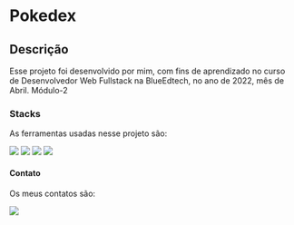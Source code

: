 # Pokedex

## Descrição
Esse projeto foi desenvolvido por mim, com fins de aprendizado no curso de Desenvolvedor Web Fullstack na BlueEdtech, no ano de 2022, mês de Abril. Módulo-2

### Stacks
As ferramentas usadas nesse projeto são: 

<img src="https://img.icons8.com/ios-filled/100/000000/javascript-logo.png"/>
<img src="https://img.icons8.com/ios-filled/100/000000/html-5--v1.png"/>
<img src="https://img.icons8.com/ios-filled/100/000000/css3.png"/>
<img src="https://img.icons8.com/windows/32/000000/nodejs.png"/>

#### Contato
Os meus contatos são: 

<a href="https://www.linkedin.com/in/jaymesonmendes/" target="_blank"
        ><img src="https://img.icons8.com/ios-filled/100/000000/linkedin-circled--v1.png"/></a>
